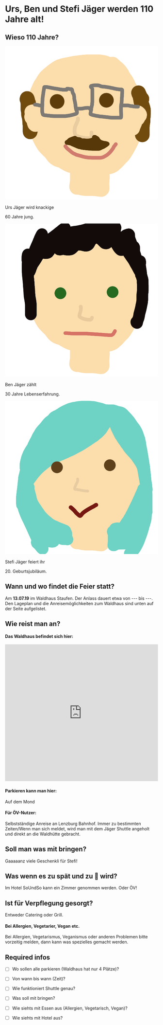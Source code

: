 # Urs, Ben und Stefi Jäger werden 110 Jahre alt!

## Wieso 110 Jahre?
<div id="profiles">
<div id="profile-urs">
<img src="content/urs.png" class="profile-pic">
<div class="profile-text"><p>Urs Jäger wird knackige</p><p>60 Jahre jung.</p></div>
</div>
<div id="profile-ben">
<img src="content/ben.png" class="profile-pic">
<div class="profile-text"><p>Ben Jäger zählt</p><p>30 Jahre Lebenserfahrung.</p></div>
</div>
<div id="profile-stefi">
<img src="content/stefi.png" class="profile-pic">
<div class="profile-text"><p>Stefi Jäger feiert ihr</p><p>20. Geburtsjubiläum.</p></div>
</div>
</div>

## Wann und wo findet die Feier statt?
Am **13.07.19** im Waldhaus Staufen. Der Anlass dauert etwa von --- bis ---. Den Lageplan und die Anreisemöglichkeiten zum Waldhaus sind unten auf der Seite aufgelistet.

## Wie reist man an?
#### Das Waldhaus befindet sich hier:
<iframe src="https://www.google.com/maps/embed?pb=!1m18!1m12!1m3!1d2702.0486533845747!2d8.15800245158025!3d47.371968879067474!2m3!1f0!2f0!3f0!3m2!1i1024!2i768!4f13.1!3m3!1m2!1s0x479016217df69f0f%3A0x69ef82d10e837a54!2sWaldhaus+Staufen!5e0!3m2!1sen!2sch!4v1549459269004" height="450" width="100%" frameborder="0" style="border:0" allowfullscreen></iframe>

#### Parkieren kann man hier:
Auf dem Mond

#### Für ÖV-Nutzer:
Selbstständige Anreise an Lenzburg Bahnhof. 
Immer zu bestimmten Zeiten/Wenn man sich meldet, wird man mit dem Jäger Shuttle angeholt und direkt an die Waldhütte gebracht.

## Soll man was mit bringen?
Gaaaaanz viele Geschenkli für Stefi!

## Was wenn es zu spät und zu 🍺 wird?
Im Hotel SoUndSo kann ein Zimmer genommen werden. Oder ÖV!

## Ist für Verpflegung gesorgt?
Entweder Catering oder Grill. 
#### Bei Allergien, Vegetarier, Vegan etc.
Bei Allergien, Vegetarismus, Veganismus oder anderen Problemen bitte vorzeitig melden, dann kann was spezielles gemacht werden.

## Required infos
- [ ] Wo sollen alle parkieren (Waldhaus hat nur 4 Plätze)?
- [ ] Von wann bis wann (Zeit)?
- [ ] Wie funktioniert Shuttle genau?
- [ ] Was soll mit bringen?
- [ ] Wie siehts mit Essen aus (Allergien, Vegetarisch, Vegan)?
- [ ] Wie siehts mit Hotel aus?

